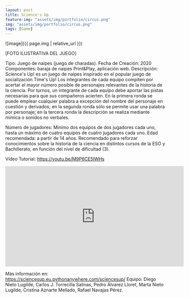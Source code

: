 ```yaml
---
layout: post
title: Science's Up
feature-img: "assets/img/portfolio/circus.png"
img: "assets/img/portfolio/circus.png"
tags: [Game]
---
```


![image]({{ page.img | relative_url }})

[FOTO ILUSTRATIVA DEL JUEGO]

Tipo: Juego de naipes (juego de charadas).
Fecha de Creación: 2020
Componentes: baraja de naipes Print&Play, aplicación web. 
Descripción: Science's Up! es un juego de naipes inspirado en el popular juego de socialización Time's Up! Los integrantes de cada equipo compiten por acertar el mayor número posible de personajes relevantes de la historia de la ciencia. Por turnos, un integrante de cada equipo debe aportar las pistas necesarias para que sus compañeros acierten. En la primera ronda se puede emplear cualquier palabra a excepción del nombre del personaje en cuestión y derivados; en la segunda ronda sólo se permite usar una palabra por personaje; en la tercera ronda la descripción se realiza mediante mímica o sonidos no verbales.


Número de jugadores: Mínimo dos equipos de dos jugadores cada uno, hasta un máximo de cuatro equipos de cuatro jugadores cada uno. 
Edad recomendada: a partir de 14 años. Recomendado para reforzar conocimientos sobre la historia de la ciencia en distintos cursos de la ESO y Bachillerato, en función del nivel de dificultad (3). 

Vídeo Tutorial: https://youtu.be/M9P6CE5IWHs

<iframe width="560" height="315" src="https://www.youtube.com/embed/M9P6CE5IWHs" frameborder="0" allow="autoplay; encrypted-media" allowfullscreen></iframe>

Más información en: https://sciencesup.eu.pythonanywhere.com/sciencesup/
Equipo: Diego Nieto Lugilde, Carlos J. Torrecilla Salinas, Pedro Álvarez Lloret, Marta Nieto Lugilde, Cristina Aznarte Mellado, Rafael Navajas Pérez. 


